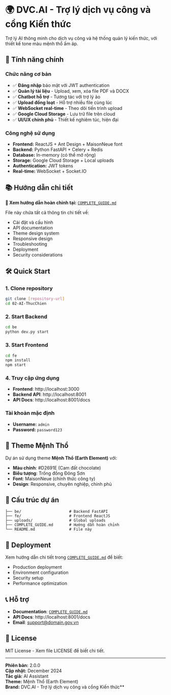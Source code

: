 # 🌍 DVC.AI - Trợ lý dịch vụ công và cổng Kiến thức

Trợ lý AI thông minh cho dịch vụ công và hệ thống quản lý kiến thức, với thiết kế tone màu mệnh thổ ấm áp.

## 🚀 Tính năng chính

### Chức năng cơ bản
- ✅ **Đăng nhập** bảo mật với JWT authentication
- ✅ **Quản lý tài liệu** - Upload, xem, xóa file PDF và DOCX
- ✅ **Chatbot hỗ trợ** - Tương tác với trợ lý ảo
- ✅ **Upload đồng loạt** - Hỗ trợ nhiều file cùng lúc
- ✅ **WebSocket real-time** - Theo dõi tiến trình upload
- ✅ **Google Cloud Storage** - Lưu trữ file trên cloud
- ✅ **UI/UX chính phủ** - Thiết kế nghiêm túc, hiện đại

### Công nghệ sử dụng
- **Frontend:** ReactJS + Ant Design + MaisonNeue font
- **Backend:** Python FastAPI + Celery + Redis
- **Database:** In-memory (có thể mở rộng)
- **Storage:** Google Cloud Storage + Local uploads
- **Authentication:** JWT tokens
- **Real-time:** WebSocket + Socket.IO

## 📚 Hướng dẫn chi tiết

**📖 Xem hướng dẫn hoàn chỉnh tại:** [`COMPLETE_GUIDE.md`](COMPLETE_GUIDE.md)

File này chứa tất cả thông tin chi tiết về:
- Cài đặt và cấu hình
- API documentation
- Theme design system
- Responsive design
- Troubleshooting
- Deployment
- Security considerations

## 🛠️ Quick Start

### 1. Clone repository
```bash
git clone [repository-url]
cd 02-AI-ThucChien
```

### 2. Start Backend
```bash
cd be
python dev.py start
```

### 3. Start Frontend
```bash
cd fe
npm install
npm start
```

### 4. Truy cập ứng dụng
- **Frontend**: http://localhost:3000
- **Backend API**: http://localhost:8001
- **API Docs**: http://localhost:8001/docs

### Tài khoản mặc định
- **Username:** `admin`
- **Password:** `password123`

## 🎨 Theme Mệnh Thổ

Dự án sử dụng theme **Mệnh Thổ (Earth Element)** với:
- **Màu chính**: #D2691E (Cam đất chocolate)
- **Biểu tượng**: Trống đồng Đông Sơn
- **Font**: MaisonNeue (chính thức công ty)
- **Design**: Responsive, chuyên nghiệp, chính phủ

## 📁 Cấu trúc dự án

```
├── be/                     # Backend FastAPI
├── fe/                     # Frontend ReactJS
├── uploads/                # Global uploads
├── COMPLETE_GUIDE.md       # Hướng dẫn hoàn chỉnh
└── README.md               # File này
```

## 🚀 Deployment

Xem hướng dẫn chi tiết trong [`COMPLETE_GUIDE.md`](COMPLETE_GUIDE.md) để biết:
- Production deployment
- Environment configuration
- Security setup
- Performance optimization

## 📞 Hỗ trợ

- **Documentation**: [`COMPLETE_GUIDE.md`](COMPLETE_GUIDE.md)
- **API Docs**: http://localhost:8001/docs
- **Email**: support@domain.gov.vn

## 📄 License

MIT License - Xem file LICENSE để biết chi tiết.

---

**Phiên bản:** 2.0.0  
**Cập nhật:** December 2024  
**Tác giả:** AI Assistant  
**Theme:** Mệnh Thổ (Earth Element)  
**Brand:** DVC.AI - Trợ lý dịch vụ công và cổng Kiến thức**

